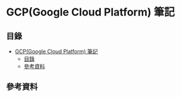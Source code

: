 # GCP(Google Cloud Platform) 筆記

## 目錄

- [GCP(Google Cloud Platform) 筆記](#gcpgoogle-cloud-platform-筆記)
	- [目錄](#目錄)
	- [參考資料](#參考資料)

## 參考資料

